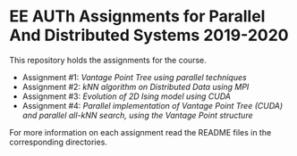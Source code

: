 # EE AUTh Assignments for Parallel And Distributed Systems 2019-2020


This repository holds the assignments for the course. 

- Assignment #1: *Vantage Point Tree using parallel techniques*
- Assignment #2: *kNN algorithm on Distributed Data using MPI*
- Assignment #3: *Evolution of 2D Ising model using CUDA*
- Assignment #4: *Parallel implementation of Vantage Point Tree (CUDA) and parallel all-kNN search, using the Vantage Point structure*

For more information on each assignment read the README files in the corresponding directories.
